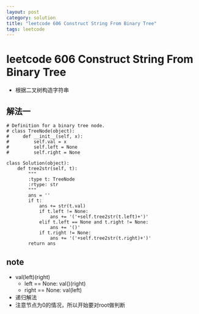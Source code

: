 ```yaml
---
layout: post
category: solution
title: "leetcode 606 Construct String From Binary Tree"
tags: leetcode
---
```


# leetcode 606 Construct String From Binary Tree

* 根据二叉树构造字符串

## 解法一
```
# Definition for a binary tree node.
# class TreeNode(object):
#     def __init__(self, x):
#         self.val = x
#         self.left = None
#         self.right = None

class Solution(object):
    def tree2str(self, t):
        """
        :type t: TreeNode
        :rtype: str
        """
        ans = ''
        if t:
            ans += str(t.val)
            if t.left != None:
                ans += '('+self.tree2str(t.left)+')'
            elif t.left == None and t.right != None:
                ans += '()'
            if t.right != None:
                ans += '('+self.tree2str(t.right)+')'
        return ans
```

## note
* val(left)(right)
    * left == None: val()(right)
    * right == None: val(left)
* 递归解法
* 注意节点为0的情况，所以开始要对root做判断
